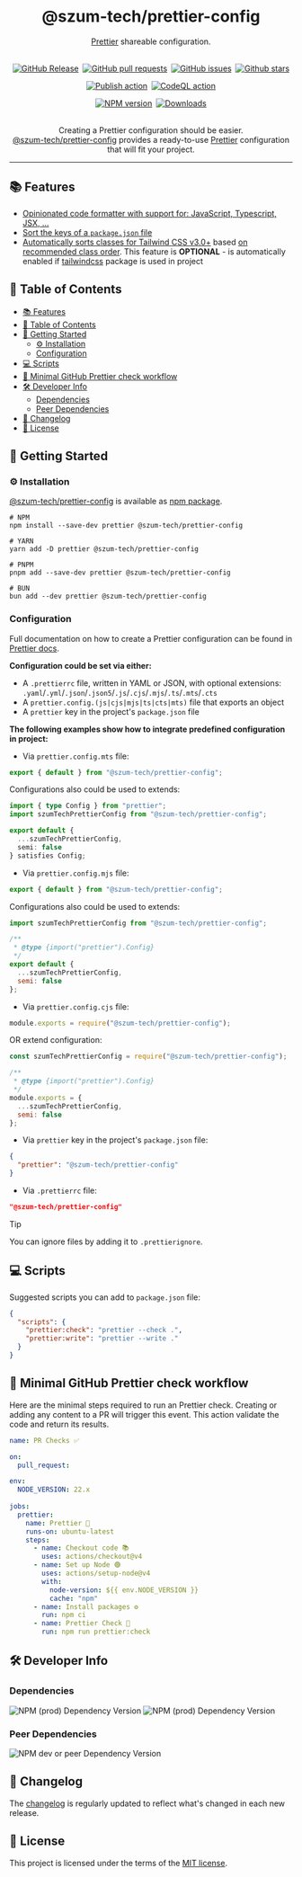 <h1 align="center">@szum-tech/prettier-config</h1>
<p align="center"><a href="https://prettier.io">Prettier</a> shareable configuration. </p>
<br>
<div align="center" style="display: flex; flex-direction: column; gap: 1em;">
    <div style="display: flex; gap: .5em; justify-content: center">
        <a href="https://github.com/JanSzewczyk/prettier-config"><img alt="GitHub Release" src="https://img.shields.io/github/v/release/JanSzewczyk/prettier-config"></a>
        <a href="https://github.com/JanSzewczyk/prettier-config/pulls"><img alt="GitHub pull requests" src="https://img.shields.io/github/issues-pr/JanSzewczyk/prettier-config"></a>
        <a href="https://github.com/JanSzewczyk/prettier-config/issues"><img alt="GitHub issues" src="https://img.shields.io/github/issues/JanSzewczyk/prettier-config"></a>
        <a href="https://github.com/JanSzewczyk/prettier-config"><img alt="Github stars" src="https://img.shields.io/github/stars/JanSzewczyk/prettier-config?style=social"></a>
    </div>
    <div style="display: flex; gap: .5em; justify-content: center">
        <a href="https://github.com/JanSzewczyk/prettier-config/actions/workflows/publish.yml"><img alt="Publish action" src="https://github.com/JanSzewczyk/prettier-config/actions/workflows/publish.yml/badge.svg?branch=main"></a>
        <a href="https://github.com/JanSzewczyk/prettier-config/actions/workflows/codeql.yml"><img alt="CodeQL action" src="https://github.com/JanSzewczyk/prettier-config/actions/workflows/codeql.yml/badge.svg"></a>
    </div>
    <div style="display: flex; gap: .5em; justify-content: center">
        <a href="https://www.npmjs.com/package/@szum-tech/prettier-config"><img alt="NPM version" src="https://img.shields.io/npm/v/@szum-tech/prettier-config"></a>
        <a href="https://www.npmjs.com/package/@szum-tech/prettier-config"><img alt="Downloads" src="https://img.shields.io/npm/dm/@szum-tech/prettier-config"></a>
    </div>
</div>
<br>
<p align="center">
Creating a Prettier configuration should be easier.<br>
<a href="https://github.com/JanSzewczyk/prettier-config">@szum-tech/prettier-config</a> provides a ready-to-use <a href="https://prettier.io">Prettier</a> configuration that will fit your project.
</p>

---

## 📚 Features

- [Opinionated code formatter with support for: JavaScript, Typescript, JSX, ...](https://prettier.io/)
- [Sort the keys of a `package.json` file](https://github.com/matzkoh/prettier-plugin-packagejson#readme)
- [Automatically sorts classes for Tailwind CSS v3.0+](https://github.com/tailwindlabs/prettier-plugin-tailwindcss#readme)
  based
  [on recommended class order](https://tailwindcss.com/blog/automatic-class-sorting-with-prettier#how-classes-are-sorted).
  This feature is **OPTIONAL** - is automatically enabled if [tailwindcss](https://github.com/tailwindlabs/tailwindcss)
  package is used in project

## 📖 Table of Contents

<!-- TOC -->
  * [📚 Features](#-features)
  * [📖 Table of Contents](#-table-of-contents)
  * [🎯 Getting Started](#-getting-started)
    * [⚙️ Installation](#-installation)
    * [Configuration](#configuration)
  * [💻 Scripts](#-scripts)
  * [🚀 Minimal GitHub Prettier check workflow](#-minimal-github-prettier-check-workflow)
  * [🛠️ Developer Info](#-developer-info)
    * [Dependencies](#dependencies)
    * [Peer Dependencies](#peer-dependencies)
  * [📓 Changelog](#-changelog)
  * [📜 License](#-license)
<!-- TOC -->

## 🎯 Getting Started

### ⚙️ Installation

[@szum-tech/prettier-config](https://www.npmjs.com/package/@szum-tech/prettier-config) is available as
[npm package](https://www.npmjs.com/package/@szum-tech/prettier-config).

```shell
# NPM
npm install --save-dev prettier @szum-tech/prettier-config

# YARN
yarn add -D prettier @szum-tech/prettier-config

# PNPM
pnpm add --save-dev prettier @szum-tech/prettier-config

# BUN
bun add --dev prettier @szum-tech/prettier-config
```

### Configuration

Full documentation on how to create a Prettier configuration can be found in
[Prettier docs](https://prettier.io/docs/en/configuration).

**Configuration could be set via either:**

- A `.prettierrc` file, written in YAML or JSON, with optional extensions:
  `.yaml`/`.yml`/`.json`/`.json5`/`.js`/`.cjs`/`.mjs`/`.ts`/`.mts`/`.cts`
- A `prettier.config.(js|cjs|mjs|ts|cts|mts)` file that exports an object
- A `prettier` key in the project's `package.json` file

**The following examples show how to integrate predefined configuration in project:**

- Via `prettier.config.mts` file:

```ts
export { default } from "@szum-tech/prettier-config";
```

Configurations also could be used to extends:

```ts
import { type Config } from "prettier";
import szumTechPrettierConfig from "@szum-tech/prettier-config";

export default {
  ...szumTechPrettierConfig,
  semi: false
} satisfies Config;
```

- Via `prettier.config.mjs` file:

```js
export { default } from "@szum-tech/prettier-config";
```

Configurations also could be used to extends:

```js
import szumTechPrettierConfig from "@szum-tech/prettier-config";

/**
 * @type {import("prettier").Config}
 */
export default {
  ...szumTechPrettierConfig,
  semi: false
};
```

- Via `prettier.config.cjs` file:

```js
module.exports = require("@szum-tech/prettier-config");
```

OR extend configuration:

```js
const szumTechPrettierConfig = require("@szum-tech/prettier-config");

/**
 * @type {import("prettier").Config}
 */
module.exports = {
  ...szumTechPrettierConfig,
  semi: false
};
```

- Via `prettier` key in the project's `package.json` file:

```json
{
  "prettier": "@szum-tech/prettier-config"
}
```

- Via `.prettierrc` file:

```json
"@szum-tech/prettier-config"
```

> [!TIP] 
> You can ignore files by adding it to `.prettierignore`.

## 💻 Scripts

Suggested scripts you can add to `package.json` file:

```json
{
  "scripts": {
    "prettier:check": "prettier --check .",
    "prettier:write": "prettier --write ."
  }
}
```

## 🚀 Minimal GitHub Prettier check workflow

Here are the minimal steps required to run an Prettier check. Creating or adding any content to a PR will trigger this
event. This action validate the code and return its results.

```yaml
name: PR Checks ✅

on:
  pull_request:

env:
  NODE_VERSION: 22.x
  
jobs:
  prettier:
    name: Prettier 🧹
    runs-on: ubuntu-latest
    steps:
      - name: Checkout code 📚
        uses: actions/checkout@v4
      - name: Set up Node 🟢
        uses: actions/setup-node@v4
        with:
          node-version: ${{ env.NODE_VERSION }}
          cache: "npm"
      - name: Install packages ⚙️
        run: npm ci
      - name: Prettier Check 🧹
        run: npm run prettier:check
```

## 🛠️ Developer Info

### Dependencies

![NPM (prod) Dependency Version](https://img.shields.io/npm/dependency-version/%40szum-tech%2Fprettier-config/prettier-plugin-packagejson)
![NPM (prod) Dependency Version](https://img.shields.io/npm/dependency-version/%40szum-tech%2Fprettier-config/prettier-plugin-tailwindcss)

### Peer Dependencies

![NPM dev or peer Dependency Version](https://img.shields.io/npm/dependency-version/%40szum-tech%2Fprettier-config/peer/prettier)

## 📓 Changelog

The [changelog](https://github.com/JanSzewczyk/prettier-config/blob/main/CHANGELOG.md) is regularly updated to reflect
what's changed in each new release.

## 📜 License

This project is licensed under the terms of the
[MIT license](https://github.com/JanSzewczyk/prettier-config/blob/main/LICENCE).
